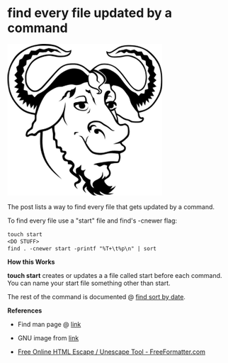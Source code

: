 # find every file updated by a command

![gnu_logo_1](gnu_logo_1.png)

The post lists a way to find every file that gets updated by a command.

To find every file use a "start" file and find's -cnewer flag:

```
touch start
<DO STUFF>
find . -cnewer start -printf "%T+\t%p\n" | sort
```

**How this Works**

**touch start** creates or updates a a file called start before each command. You can name your start file something other than start.

The rest of the command is documented @ [find sort by date](http://www.zachpfeffer.com/single-post/findsortbydate).

**References**

-   Find man page @ [link](http://linux.die.net/man/1/find)
    
-   GNU image from [link](http://en.wikipedia.org/wiki/GNU_Project)
    
-   [Free Online HTML Escape / Unescape Tool - FreeFormatter.com](http://www.freeformatter.com/html-escape.html)